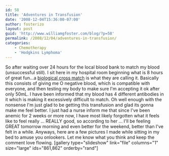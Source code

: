 ```yaml
---
id: 58
title: 'Adventures in Transfusion'
date: '2008-12-04T15:36:00-07:00'
author: fosterizo
layout: post
guid: 'http://www.williamgfoster.com/blog/?p=58'
permalink: /2008/12/04/adventures-in-transfusion/
categories:
    - Chemotherapy
    - 'Hodgkins Lymphoma'
---
```


So after waiting over 24 hours for the local blood bank to match my blood (unsuccessful still). I sit here in my hospital room beginning what is 8 hours of great fun...a <a href="http://en.wikipedia.org/wiki/Cross-matching">biological cross match</a> is what they are calling it. Basically this consists of giving me O negative blood, which is compatible with everyone, and then testing my body to make sure I'm accepting it ok after only 50mL.
I have been informed that my blood has 4 different antibodies in it which is making it excessively difficult to match. Oh well enough with the nonsense I'm just glad to be getting this transfusion and glad its gonna make me feel better. I just had a nurse inform me that since I've been anemic for 2 weeks or more now, I have most likely forgotten what it feels like to feel really ... REALLY good, so according to her ... I'll be feeling GREAT tomorrow morning and even better for the weekend, better than I've felt in a while.
Anyways, here are a few pictures I made while sitting in my bed to amuse you onlookers. Let me know what you think and keep the comment love flowing.
[gallery type="slideshow" link="file" columns="1" size="large" ids="861,862" orderby="rand"]